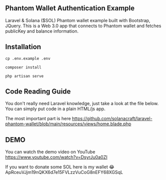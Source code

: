 ## Phantom Wallet Authentication Example

Laravel & Solana ($SOL) Phantom wallet example built with Bootstrap, JQuery. 
This is a Web 3.0 app that connects to Phantom wallet and fetches publicKey and balance information.

## Installation

`cp .env.example .env`

`composer install`

`php artisan serve`

## Code Reading Guide
You don't really need Laravel knowledge, just take a look at the file below. You can simply put code in a plain HTML/js app.

The most important part is here https://github.com/solanacraft/laravel-phantom-wallet/blob/main/resources/views/home.blade.php

## DEMO
You can watch the demo video on YouTube https://www.youtube.com/watch?v=DsyrJu0a0ZI

If you want to donate some SOL here is my wallet 😂 ApRceuVJjm19nQKX6d7e15FVLzzVuCoG8nEFY68XGSqL 
